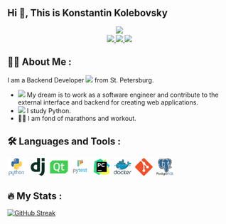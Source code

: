 ## Hi 👋, This is Konstantin Kolebovsky
<div id="header" align="center">
  <img src="https://media.giphy.com/media/v1.Y2lkPTc5MGI3NjExZmFlZmNmZDkyMjUwNzNhZTEwNzFhYzg4MzhkMzkzMjZhYzU2N2YzZSZlcD12MV9pbnRlcm5hbF9naWZzX2dpZklkJmN0PWc/2IudUHdI075HL02Pkk/giphy.gif" width="100"/>
</div>

<div id="badges" align="center">
  <a href="mailto:klbvkonstantin@gmail.com">
    <img src="https://img.shields.io/badge/-klbvkonstantin@gmail.com-c14438?style=flat&logo=Gmail&logoColor=white&link=mailto:klbvkonstantin@gmail.com">
  </a>
    <a href="">
    <img src="https://img.shields.io/badge/Curriculum vitae-blue?style=flat&link=https:////">
  </a>
 <a href="https://t.me/KlbvKonstantin">
    <img src="https://img.shields.io/badge/-KonstantinKlbv-blue?style=social&logo=telegram&link=https://t.me/mishaviborniy">
  </a>
</div>

## :man_technologist: About Me :
I am a Backend Developer <img src="https://media.giphy.com/media/n02Z5z5p4gthxg4iE3/giphy.gif" width="30"> from St. Petersburg.
- <img src="https://media.giphy.com/media/wwgamp8bOsx8byvKTi/giphy.gif" width="20"> My dream is to work as a software engineer and contribute to the external interface and backend for creating web applications.
- <img src="https://media.giphy.com/media/mrkk6ctjilhoKnFH8d/giphy.gif" width="20"> I study Python.
- :running_man: I am fond of marathons and workout.


## :hammer_and_wrench: Languages and Tools :
<div>
  <img src="https://github.com/devicons/devicon/blob/master/icons/python/python-original-wordmark.svg" title="Python" alt="Python" width="40" height="40"/>&nbsp;
  <img src="https://github.com/devicons/devicon/blob/master/icons/django/django-plain.svg" title="Django" alt="Django" width="40" height="40"/>&nbsp;
  <img src="https://github.com/devicons/devicon/blob/master/icons/qt/qt-original.svg" title="Qt" alt="Qt" width="40" height="40"/>&nbsp;
  <img src="https://github.com/devicons/devicon/blob/master/icons/pytest/pytest-original-wordmark.svg" title="Pytest" alt="Pytest" width="40" height="40"/>&nbsp;
  <img src="https://github.com/devicons/devicon/blob/master/icons/pycharm/pycharm-original.svg" title="Pycharm" alt="Pycharm" width="40" height="40"/>&nbsp;
  <img src="https://github.com/devicons/devicon/blob/master/icons/docker/docker-original-wordmark.svg" title="Docker" alt="Docker" width="40" height="40"/>&nbsp;
  <img src="https://github.com/devicons/devicon/blob/master/icons/git/git-original.svg" title="Docker" alt="Docker" width="40" height="40"/>&nbsp;
  <img src="https://github.com/devicons/devicon/blob/master/icons/postgresql/postgresql-original-wordmark.svg" title="Postgresql"  alt="Postgresql" width="40" height="40"/>&nbsp;
<!--   <img src="https://github.com/devicons/devicon/blob/master/icons/css3/css3-plain-wordmark.svg"  title="CSS3" alt="CSS" width="40" height="40"/>&nbsp;
  <img src="https://github.com/devicons/devicon/blob/master/icons/html5/html5-original.svg" title="HTML5" alt="HTML" width="40" height="40"/>&nbsp;
  <img src="https://github.com/devicons/devicon/blob/master/icons/javascript/javascript-original.svg" title="JavaScript" alt="JavaScript" width="40" height="40"/>&nbsp;
  <img src="https://github.com/devicons/devicon/blob/master/icons/webstorm/webstorm-original.svg" title="Webstorm" alt="Webstorm" width="40" height="40"/>&nbsp;
  <img src="https://github.com/devicons/devicon/blob/master/icons/linux/linux-original.svg" title="Linux"  alt="Linux" width="40" height="40"/>&nbsp;
  <img src="https://github.com/devicons/devicon/blob/master/icons/photoshop/photoshop-line.svg" title="Photoshop" alt="Photoshop" width="40" height="40"/>&nbsp; -->
</div>

## :fire: My Stats :
[![GitHub Streak](http://github-readme-streak-stats.herokuapp.com?user=KossKol&theme=dark&background=000000)](https://git.io/streak-stats)

<!-- [![Top Langs](https://github-readme-stats.vercel.app/api/top-langs/?username=KossKol&layout=compact&theme=vision-friendly-dark)](https://github.com/anuraghazra/github-readme-stats) -->
  <!--
**KossKol/KossKol** is a ✨ _special_ ✨ repository because its `README.md` (this file) appears on your GitHub profile.

Here are some ideas to get you started:

- 🔭 I’m currently working on ...
- 🌱 I’m currently learning ...
- 👯 I’m looking to collaborate on ...
- 🤔 I’m looking for help with ...
- 💬 Ask me about ...
- 📫 How to reach me: ...
- 😄 Pronouns: ...
- ⚡ Fun fact: ...
-->
